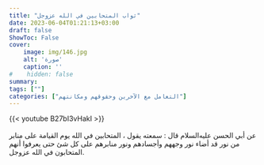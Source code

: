 ```yaml
---
title: "ثواب المتحابين في الله عزوجل"
date: 2023-06-04T01:21:13+03:00
draft: false
ShowToc: False
cover:
    image: img/146.jpg
    alt: 'صورة'
    caption: ''
#    hidden: false
summary: 
tags: [""]
categories: ["التعامل مع الآخرين وحقوقهم ومكانتهم"]
---
```

{{< youtube B27bI3vHakI >}}  
 <br>
عن أبي الحسن عليه‌السلام قال : سمعته يقول ، المتحابين في الله يوم
القيامة على منابر من نور قد أضاء نور وجههم وأجسادهم ونور منابرهم
على كل شئ حتى يعرفوا أنهم المتحابون في الله عزوجل.

